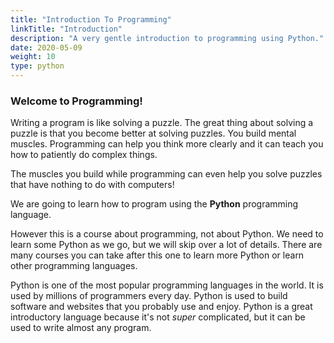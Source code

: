 ```yaml
---
title: "Introduction To Programming"
linkTitle: "Introduction"
description: "A very gentle introduction to programming using Python."
date: 2020-05-09
weight: 10
type: python
---
```


### Welcome to Programming!

Writing a program is like solving a puzzle. The great thing about solving a
puzzle is that you become better at solving puzzles. You build mental muscles.
Programming can help you think more clearly and it can teach you how to
patiently do complex things.

The muscles you build while programming can even help you solve puzzles that
have nothing to do with computers!

We are going to learn how to program using the **Python** programming language.

However this is a course about programming, not about Python. We need to learn
some Python as we go, but we will skip over a lot of details. There are many
courses you can take after this one to learn more Python or learn other
programming languages.

Python is one of the most popular programming languages in the world. It is used
by millions of programmers every day. Python is used to build software and
websites that you probably use and enjoy. Python is a great introductory
language because it's not *super* complicated, but it can be used to write
almost any program.
